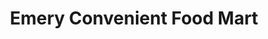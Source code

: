 ---
title: "Emery Convenient Food Mart"
url: /warrensville-heights/emery-convenient-food-mart/
shop: convenience
---